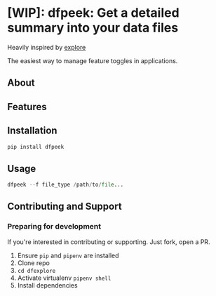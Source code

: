 # [WIP]: dfpeek: Get a detailed summary into your data files

Heavily inspired by [explore](https://github.com/buabaj/xplore)

The easiest way to manage feature toggles in applications.

## About

## Features

## Installation

```py
pip install dfpeek
```

## Usage

```py
dfpeek --f file_type /path/to/file...
```

## Contributing and Support

### Preparing for development

If you're interested in contributing or supporting. Just fork, open a PR.

1. Ensure `pip` and `pipenv` are installed
2. Clone repo
3. `cd dfexplore`
4. Activate virtualenv `pipenv shell`
5. Install dependencies
